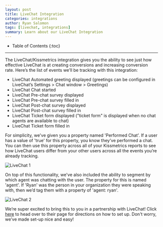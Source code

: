 ```yaml
---
layout: post
title: LiveChat Integration
categories: integrations
author: Ryan Salomon
tags: [livechat, integrations]
summary: Learn about our LiveChat Integration
---
```


* Table of Contents
{:toc}
* * *

The LiveChat/Kissmetrics integration gives you the ability to see just how effective LiveChat is at creating conversions and increasing conversion rate. Here’s the list of events we’ll be tracking with this integration:

* LiveChat Automated greeting displayed (greetings can be configured in LiveChat’s Settings > Chat window > Greetings)
* LiveChat Chat started
* LiveChat Pre-chat survey displayed
* LiveChat Pre-chat survey filled in
* LiveChat Post-chat survey displayed
* LiveChat Post-chat survey filled in
* LiveChat Ticket form displayed ("ticket form" is displayed when no chat agents are available to chat)
* LiveChat Ticket form filled in

For simplicity, we've given you a property named 'Performed Chat'. If a user has a value of 'true' for this property, you know they’ve performed a chat.  You can then use this property across all of your Kissmetrics reports to see how LiveChat users differ from your other users across all the events you’re already tracking.

![LiveChat 1][livechat_image_1]

On top of this functionality, we've also included the ability to segment by which agent was chatting with the user.  The property for this is named 'agent'.  If 'Ryan' was the person in your organization they were speaking with, then we’d tag them with a property of 'agent: ryan'.

![LiveChat 2][livechat_image_1]

We’re super excited to bring this to you in a partnership with LiveChat! Click [here][1] to head over to their page for directions on how to set up.  Don't worry, we’ve made set-up nice and easy!

[1]: http://www.livechatinc.com/kb/log-live-chat-data-with-kissmetrics/

[livechat_image_1]: https://kissmetrics-support-files.s3.amazonaws.com/assets/integrations/livechat/performed-chat.png
[livechat_image_2]: https://kissmetrics-support-files.s3.amazonaws.com/assets/integrations/livechat/agent.png
